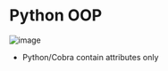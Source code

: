 # Python OOP
![image](https://user-images.githubusercontent.com/110126036/182827448-c10d4d3f-e97b-4d8c-9064-491be6f7273c.png)
 * Python/Cobra contain attributes only
